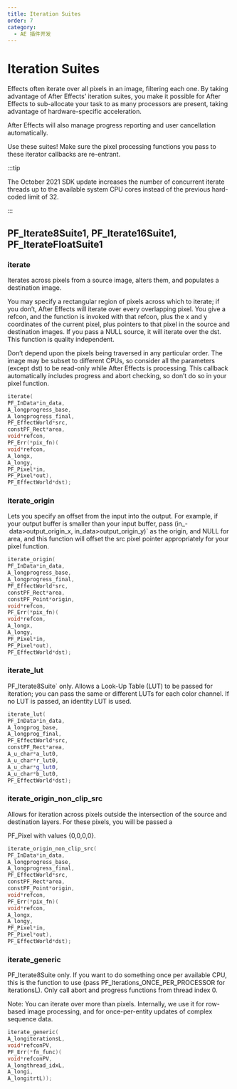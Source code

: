 ```yaml
---
title: Iteration Suites
order: 7
category:
  - AE 插件开发
---
```

# Iteration Suites

Effects often iterate over all pixels in an image, filtering each one. By taking advantage of After Effects’ iteration suites, you make it possible for After Effects to sub-allocate your task to as many processors are present, taking advantage of hardware-specific acceleration.

After Effects will also manage progress reporting and user cancellation automatically.

Use these suites! Make sure the pixel processing functions you pass to these iterator callbacks are re-entrant.

:::tip

The October 2021 SDK update increases the number of concurrent iterate threads up to the available system CPU cores instead of the previous hard-coded limit of 32.

:::

## PF_Iterate8Suite1, PF_Iterate16Suite1, PF_IterateFloatSuite1

### iterate

Iterates across pixels from a source image, alters them, and populates a destination image.

You may specify a rectangular region of pixels across which to iterate; if you don’t, After Effects will iterate over every overlapping pixel. You give a refcon, and the function is invoked with that refcon, plus the x and y coordinates of the current pixel, plus pointers to that pixel in the source and destination images. If you pass a NULL source, it will iterate over the dst. This function is quality independent.

Don’t depend upon the pixels being traversed in any particular order. The image may be subset to different CPUs, so consider all the parameters (except dst) to be read-only while After Effects is processing. This callback automatically includes progress and abort checking, so don’t do so in your pixel function.

```cpp
iterate(
PF_InData*in_data,
A_longprogress_base,
A_longprogress_final,
PF_EffectWorld*src,
constPF_Rect*area,
void*refcon,
PF_Err(*pix_fn)(
void*refcon,
A_longx,
A_longy,
PF_Pixel*in,
PF_Pixel*out),
PF_EffectWorld*dst);
```

### iterate_origin

Lets you specify an offset from the input into the output. For example, if your output buffer is smaller than your input buffer, pass (in\_- data>output_origin_x, in_data>output_origin_y)` as the origin, and NULL for area, and this function will offset the src pixel pointer appropriately for your pixel function.

```cpp
iterate_origin(
PF_InData*in_data,
A_longprogress_base,
A_longprogress_final,
PF_EffectWorld*src,
constPF_Rect*area,
constPF_Point*origin,
void*refcon,
PF_Err(*pix_fn)(
void*refcon,
A_longx,
A_longy,
PF_Pixel*in,
PF_Pixel*out),
PF_EffectWorld*dst);
```

### iterate_lut

PF_Iterate8Suite` only. Allows a Look-Up Table (LUT) to be passed for iteration; you can pass the same or different LUTs for each color channel. If no LUT is passed, an identity LUT is used.

```cpp
iterate_lut(
PF_InData*in_data,
A_longprog_base,
A_longprog_final,
PF_EffectWorld*src,
constPF_Rect*area,
A_u_char*a_lut0,
A_u_char*r_lut0,
A_u_char*g_lut0,
A_u_char*b_lut0,
PF_EffectWorld*dst);
```

### iterate_origin_non_clip_src

Allows for iteration across pixels outside the intersection of the source and destination layers. For these pixels, you will be passed a

PF_Pixel with values {0,0,0,0}.

```cpp
iterate_origin_non_clip_src(
PF_InData*in_data,
A_longprogress_base,
A_longprogress_final,
PF_EffectWorld*src,
constPF_Rect*area,
constPF_Point*origin,
void*refcon,
PF_Err(*pix_fn)(
void*refcon,
A_longx,
A_longy,
PF_Pixel*in,
PF_Pixel*out),
PF_EffectWorld*dst);
```

### iterate_generic

PF_Iterate8Suite only. If you want to do something once per available CPU, this is the function to use (pass PF_Iterations_ONCE_PER_PROCESSOR for iterationsL). Only call abort and progress functions from thread index 0.

Note: You can iterate over more than pixels. Internally, we use it for row-based image processing, and for once-per-entity updates of complex sequence data.

```cpp
iterate_generic(
A_longiterationsL,
void*refconPV,
PF_Err(*fn_func)(
void*refconPV,
A_longthread_idxL,
A_longi,
A_longitrtL));
```
